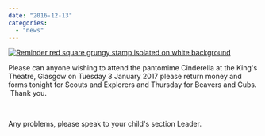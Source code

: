 ```yaml
---
date: "2016-12-13"
categories: 
  - "news"
---
```


[![Reminder red square grungy stamp isolated on white background](https://7thwhitburnscouts.org.uk/wp-content/uploads/2022/01/67ec7-29345855-reminder-red-square-grungy-stamp-isolated-on-white-background-stock-photo.jpg?w=300&h=200)](https://7thwhitburnscouts.org.uk/wp-content/uploads/2022/01/67ec7-29345855-reminder-red-square-grungy-stamp-isolated-on-white-background-stock-photo.jpg)

Please can anyone wishing to attend the pantomime Cinderella at the King's Theatre, Glasgow on Tuesday 3 January 2017 please return money and forms tonight for Scouts and Explorers and Thursday for Beavers and Cubs.  Thank you.

 

Any problems, please speak to your child's section Leader.
